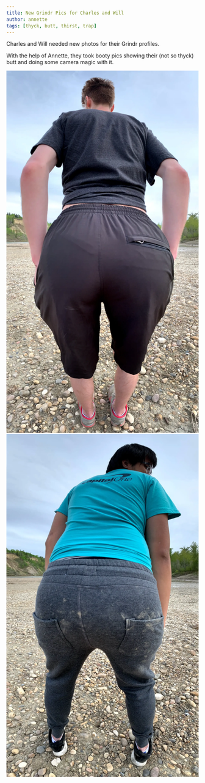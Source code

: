 ```yaml
---
title: New Grindr Pics for Charles and Will
author: annette
tags: [thyck, butt, thirst, trap]
---
```


Charles and Will needed new photos for their Grindr profiles.

<!--truncate-->

With the help of Annette, they took booty pics showing their (not so thyck) butt and doing some camera magic with it.

![thirst](/img/blog/grindr1.webp)
![trap](/img/blog/grindr2.webp)

